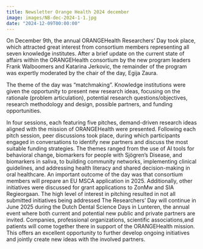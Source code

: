 ```yaml
---
title: Newsletter Orange Health 2024 december
image: images/NB-dec-2024-1-1.jpg
date: "2024-12-09T00:00:00"
---
```


On December 9th, the annual ORANGEHealth Researchers’ Day took place, which attracted great interest from consortium members representing all seven knowledge institutes. After a brief update on the current state of affairs within the ORANGEHealth consortium by the new program leaders Frank Walboomers and Katarina Jerkovic, the remainder of the program was expertly moderated by the chair of the day, Egija Zaura.

The theme of the day was “matchmaking”. Knowledge institutions were given the opportunity to present new research ideas, focusing on the rationale (problem articulation), potential research questions/objectives, research methodology and design, possible partners, and funding opportunities. 

In four sessions, each featuring five pitches, demand-driven research ideas aligned with the mission of ORANGEHealth were presented. Following each pitch session, peer discussions took place, during which participants engaged in conversations to identify new partners and discuss the most suitable funding strategies. The themes ranged from the use of AI tools for behavioral change, biomarkers for people with Sjögren’s Disease, and biomarkers in saliva, to building community networks, implementing clinical guidelines, and addressing health literacy and shared decision-making in oral healthcare.
An important outcome of the day was that consortium members will prepare an EU MSCA application in 2025. Additionally, other initiatives were discussed for grant applications to ZonMw and SIA Regieorgaan. The high level of interest in pitching resulted in not all submitted initiatives being addressed
The Researchers’ Day will continue in June 2025 during the Dutch Dental Science Days in Lunteren, the annual event where both current and potential new public and private partners are invited. Companies, professional organizations, scientific associations,and patients will come together there in support of the ORANGEHealth mission. This offers an excellent opportunity to further develop ongoing initiatives and jointly create new ideas with the involved partners.
